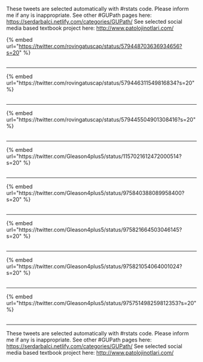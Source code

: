

These tweets are selected automatically with #rstats code. Please inform me if any is inappropriate.
See other #GUPath pages here: https://serdarbalci.netlify.com/categories/GUPath/ 
See selected social media based textbook project here: http://www.patolojinotlari.com/

{% embed url="https://twitter.com/rovingatuscap/status/579448703636934656?s=20" %}<br>
<br>
<hr>
{% embed url="https://twitter.com/rovingatuscap/status/579446311549816834?s=20" %}<br>
<br>
<hr>
{% embed url="https://twitter.com/rovingatuscap/status/579445504901308416?s=20" %}<br>
<br>
<hr>
{% embed url="https://twitter.com/Gleason4plus5/status/1157021612472000514?s=20" %}<br>
<br>
<hr>
{% embed url="https://twitter.com/Gleason4plus5/status/975840388089958400?s=20" %}<br>
<br>
<hr>
{% embed url="https://twitter.com/Gleason4plus5/status/975821664503046145?s=20" %}<br>
<br>
<hr>
{% embed url="https://twitter.com/Gleason4plus5/status/975821054064001024?s=20" %}<br>
<br>
<hr>
{% embed url="https://twitter.com/Gleason4plus5/status/975751498259812353?s=20" %}<br>
<br>
<hr>


These tweets are selected automatically with #rstats code. Please inform me if any is inappropriate.
See other #GUPath pages here: https://serdarbalci.netlify.com/categories/GUPath/ 
See selected social media based textbook project here: http://www.patolojinotlari.com/
